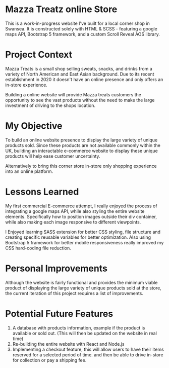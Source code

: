 # Mazza Treatz online Store
This is a work-in-progress website I've built for a local corner shop in Swansea. It is constructed solely with HTML & SCSS - featuring a google maps API, Bootstrap 5 framework, and a custom Scroll Reveal AOS library.

# Project Context
Mazza Treats is a small shop selling sweats, snacks, and drinks from a variety of North American and East Asian background. Due to its recent establishment in 2020 it doesn't have an online presence and only offers an in-store experience.

Building a online website will provide Mazza treats customers the opportunity to see the vast products without the need to make the large investment of driving to the shops location.

# My Objective
To build an online website presence to display the large variety of unique products sold. Since these products are not available commonly within the UK, building an interactable e-commerce website to display these unique products will help ease customer uncertainty.

Alternatively to bring this corner store in-store only shopping experience into an online platform.     

# Lessons Learned
My first commercial E-commerce attempt, I really enjoyed the process of integrating a google maps API, while also styling the entire website elements. Specifically how to position images outside their div container, while also making each image responsive to different viewpoints.

I Enjoyed learning SASS extension for better CSS styling, file structure and creating specific reusable variables for better optimization. Also using Bootstrap 5 framework for better mobile responsiveness really improved my CSS hard-coding file reduction.

# Personal Improvements
Although the website is fairly functional and provides the minimum viable product of displaying the large variety of unique products sold at the store, the current iteration of this project requires a list of improvements.

# Potential Future Features

1. A database with products information, example if the product is available or sold out. (This will then be updated on the website in real time)
2. Re-building the entire website with React and Node.js
3. Implementing a checkout feature, this will allow users to have their items reserved for a selected period of time. and then be able to drive in-store for collection or pay a shipping fee. 
